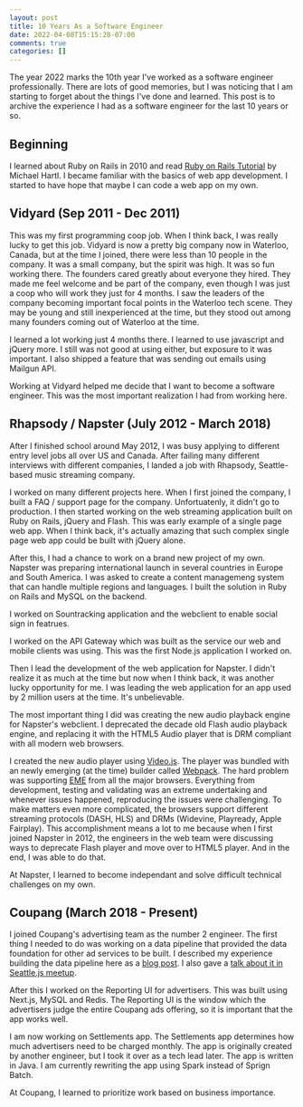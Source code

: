 ```yaml
---
layout: post
title: 10 Years As a Software Engineer
date: 2022-04-08T15:15:28-07:00
comments: true
categories: []
---
```


The year 2022 marks the 10th year I've worked as a software engineer professionally.
There are lots of good memories, but I was noticing that I am starting to forget about the things I've done and learned.
This post is to archive the experience I had as a software engineer for the last 10 years or so.

## Beginning

I learned about Ruby on Rails in 2010 and read [Ruby on Rails Tutorial](https://www.railstutorial.org/book) by Michael Hartl.
I became familiar with the basics of web app development. I started to have hope that maybe I can code a web app on my own.

## Vidyard (Sep 2011 - Dec 2011)

This was my first programming coop job. When I think back, I was really lucky to get this job.
Vidyard is now a pretty big company now in Waterloo, Canada, but at the time I joined, 
there were less than 10 people in the company. 
It was a small company, but the spirit was high. It was so fun working there. The founders cared greatly about everyone they hired.
They made me feel welcome and be part of the company, even though I was just a coop who will work they just for 4 months.
I saw the leaders of the company becoming important focal points in the Waterloo tech scene. 
They may be young and still inexperienced at the time, but they stood out among many founders coming out of Waterloo at the time. 

I learned a lot working just 4 months there. I learned to use javascript and jQuery more. I still was not good at using either, but
exposure to it was important. I also shipped a feature that was sending out emails using Mailgun API. 

Working at Vidyard helped me decide that I want to become a software engineer. This was the most important realization I had 
from working here.

## Rhapsody / Napster (July 2012 - March 2018)

After I finished school around May 2012, I was busy applying to different entry level jobs all over US and Canada.
After failing many different interviews with different companies, I landed a job with Rhapsody, Seattle-based music streaming
company.

I worked on many different projects here. When I first joined the company, I built a FAQ / support page for the company.
Unfortuatenly, it didn't go to production. I then started working on the web streaming application built on Ruby on Rails, jQuery and Flash.
This was early example of a single page web app. When I think back, it's actually amazing that
such complex single page web app could be built with jQuery alone.

After this, I had a chance to work on a brand new project of my own. Napster was preparing international launch in several countries
in Europe and South America. I was asked to create a content managemeng system that can handle multiple regions and languages. 
I built the solution in Ruby on Rails and MySQL on the backend.

I worked on Sountracking application and the webclient to enable social sign in featrues.

I worked on the API Gateway which was built as the service our web and mobile clients was using.
This was the first Node.js application I worked on.

Then I lead the development of the web application for Napster. I didn't realize it as much at the time
but now when I think back, it was another lucky opportunity for me. I was leading the web application for
an app used by 2 million users at the time. It's unbelievable.

The most important thing I did was creating the new audio playback engine for Napster's webclient.
I deprecated the decade old Flash audio playback engine, and replacing it
with the HTML5 Audio player that is DRM compliant with all modern web browsers.

I created the new audio player using [Video.js](https://github.com/videojs/video.js).
The player was bundled with an newly emerging (at the time) builder called 
[Webpack](https://webpack.js.org/).
The hard problem was supporting [EME](https://web.dev/media-eme/) from all the major browsers.
Everything from development, testing and validating was an extreme undertaking and
whenever issues happened, reproducing the issues were challenging.
To make matters even more complicated, the browsers support different streaming protocols (DASH, HLS)
and DRMs (Widevine, Playready, Apple Fairplay).
This accomplishment means a lot to me because when I first joined Napster in 2012, 
the engineers in the web team were discussing ways to deprecate Flash player and move over to HTML5 
player. And in the end, I was able to do that.

At Napster, I learned to become independant and solve difficult technical challenges on my own.

## Coupang (March 2018 - Present)

I joined Coupang's advertising team as the number 2 engineer. The first thing I needed to do
was working on a data pipeline that provided the data foundation for other ad services
to be built. I described my experience building the data pipeline here as a [blog post](https://blog.jasonkim.ca/post/big-data-engineering-with-nodejs). I also gave a 
[talk about it in Seattle.js meetup](https://www.youtube.com/watch?v=HBHStmv4Y8g).

After this I worked on the Reporting UI for advertisers. This was built using Next.js, MySQL and Redis.
The Reporting UI is the window which the advertisers judge the entire Coupang ads offering, so it is important that the app works well.

I am now working on Settlements app. The Settlements app determines how much advertisers need to be 
charged monthly. The app is originally created by another engineer, but I took it over as a tech lead
later. The app is written in Java. I am currently rewriting the app using Spark instead of Sprign Batch.

At Coupang, I learned to prioritize work based on business importance.